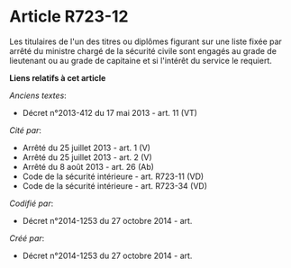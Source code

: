 # Article R723-12

Les titulaires de l'un des titres ou diplômes figurant sur une liste fixée par arrêté du ministre chargé de la sécurité
civile sont engagés au grade de lieutenant ou au grade de capitaine et si l'intérêt du service le requiert.

**Liens relatifs à cet article**

_Anciens textes_:

  - Décret n°2013-412 du 17 mai 2013 - art. 11 (VT)

_Cité par_:

  - Arrêté du 25 juillet 2013 - art. 1 (V)
  - Arrêté du 25 juillet 2013 - art. 2 (V)
  - Arrêté du 8 août 2013 - art. 26 (Ab)
  - Code de la sécurité intérieure - art. R723-11 (VD)
  - Code de la sécurité intérieure - art. R723-34 (VD)

_Codifié par_:

  - Décret n°2014-1253 du 27 octobre 2014 - art.

_Créé par_:

  - Décret n°2014-1253 du 27 octobre 2014 - art.
